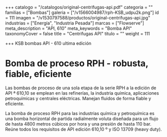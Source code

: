 +++
catalogo = "/catalogos/original-centrifugas-api.pdf"
categoria = ""
familias = ["Bombas"]
galeria = ["/v1566004987/rph-KSB_udpu2k.png"]
id = 111
imagen = "/v1530797588/productos/original-centrifugas-api.jpg"
industrias = ["Energía", "Industria Pesada"]
marcas = ["Flowserve"]
meta_description = "API, 610"
meta_keywords = "Bomba API"
taxonomyCover = false
title = "Centrifugas API"
titulo = ""
weight = 111

+++
KSB bombas API - 610 ultima edición

# Bomba de proceso RPH - robusta, fiable, eficiente

Las bombas de proceso de una sola etapa de la serie RPH a la edición de API ª 610,10 se emplean en las refinerías, la industria química, aplicaciones petroquímicas y centrales eléctricas. Manejan fluidos de forma fiable y eficiente.

La bomba de proceso RPH para las industrias química y petroquímica es una bomba horizontal de partida radialmente voluta diseñada para un flujo de hasta 4800 metros cúbicos por hora y una presión de hasta 110 bar. Reúne todos los requisitos de API edición 610,10 º y ISO 13709 (heavy duty).